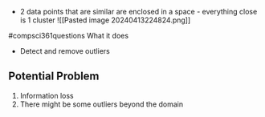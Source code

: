 - 2 data points that are similar are enclosed in a space - everything close is 1 cluster
![[Pasted image 20240413224824.png]]

#compsci361questions What it does
- Detect and remove outliers
## Potential Problem
1. Information loss
2. There might be some outliers beyond the domain